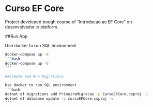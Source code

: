# Curso EF Core

Project developed trough course of "Introducao ao EF Core" on desenvolvedor.io platform.

##Run App

Use docker to run SQL environment
``` bash
docker-compose up -d
```bash
docker-compose up -d
´´´

##Create and Run Migrations

Use docker to run SQL environment
```bash
dotnet ef migrations add PrimeiraMigracao -p CursoEFCore.csproj -i
dotnet ef database update -p cursoEFCore.csproj -v
´´´